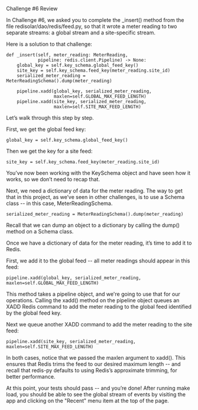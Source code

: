 Challenge #6 Review

In Challenge #6, we asked you to complete the _insert() method from the file redisolar/dao/redis/feed.py, so that it wrote a meter reading to two separate streams: a global stream and a site-specific stream.

Here is a solution to that challenge:

    def _insert(self, meter_reading: MeterReading, 
                pipeline: redis.client.Pipeline) -> None:
        global_key = self.key_schema.global_feed_key()
        site_key = self.key_schema.feed_key(meter_reading.site_id)
        serialized_meter_reading = MeterReadingSchema().dump(meter_reading)
    
        pipeline.xadd(global_key, serialized_meter_reading, 
                      maxlen=self.GLOBAL_MAX_FEED_LENGTH)
        pipeline.xadd(site_key, serialized_meter_reading, 
                      maxlen=self.SITE_MAX_FEED_LENGTH)

Let’s walk through this step by step.

First, we get the global feed key:

    global_key = self.key_schema.global_feed_key()

Then we get the key for a site feed:

    site_key = self.key_schema.feed_key(meter_reading.site_id)

You’ve now been working with the KeySchema object and have seen how it works, so we don’t need to recap that.

Next, we need a dictionary of data for the meter reading. The way to get that in this project, as we’ve seen in other challenges, is to use a Schema class -- in this case, MeterReadingSchema.

    serialized_meter_reading = MeterReadingSchema().dump(meter_reading)

Recall that we can dump an object to a dictionary by calling the dump() method on a Schema class.

Once we have a dictionary of data for the meter reading, it’s time to add it to Redis.

First, we add it to the global feed -- all meter readings should appear in this feed:

    pipeline.xadd(global_key, serialized_meter_reading, maxlen=self.GLOBAL_MAX_FEED_LENGTH)

This method takes a pipeline object, and we're going to use that for our operations. Calling the xadd() method on the pipeline object queues an XADD Redis command to add the meter reading to the global feed identified by the global feed key.

Next we queue another XADD command to add the meter reading to the site feed:

    pipeline.xadd(site_key, serialized_meter_reading, maxlen=self.SITE_MAX_FEED_LENGTH)

In both cases, notice that we passed the maxlen argument to xadd(). This ensures that Redis trims the feed to our desired maximum length -- and recall that redis-py defaults to using Redis’s approximate trimming, for better performance.

At this point, your tests should pass -- and you’re done! After running make load, you should be able to see the global stream of events by visiting the app and clicking on the "Recent" menu item at the top of the page.
